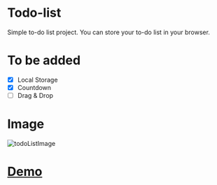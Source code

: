 # Todo-list
Simple to-do list project. You can store your to-do list in your browser.

# To be added

- [x] Local Storage
- [x] Countdown
- [ ] Drag & Drop

# Image
![todoListImage](https://user-images.githubusercontent.com/44683436/58385422-e14c4600-7ff8-11e9-952f-44e2b4f7317e.png)

# [Demo](https://ragamala.github.io/todolist/)
